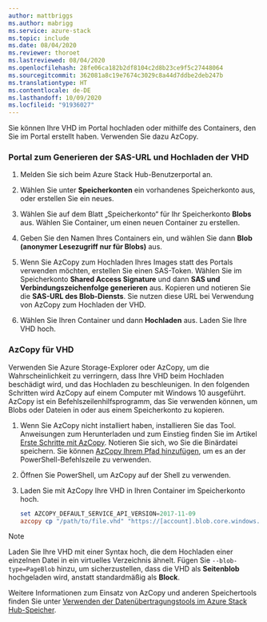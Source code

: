 ```yaml
---
author: mattbriggs
ms.author: mabrigg
ms.service: azure-stack
ms.topic: include
ms.date: 08/04/2020
ms.reviewer: thoroet
ms.lastreviewed: 08/04/2020
ms.openlocfilehash: 28fe06ca182b2df8104c2d8b23ce9f5c27448064
ms.sourcegitcommit: 362081a8c19e7674c3029c8a44d7ddbe2deb247b
ms.translationtype: HT
ms.contentlocale: de-DE
ms.lasthandoff: 10/09/2020
ms.locfileid: "91936027"
---
```

Sie können Ihre VHD im Portal hochladen oder mithilfe des Containers, den Sie im Portal erstellt haben. Verwenden Sie dazu AzCopy.

### <a name="portal-to-generate-sas-url-and-upload-vhd"></a>Portal zum Generieren der SAS-URL und Hochladen der VHD

1. Melden Sie sich beim Azure Stack Hub-Benutzerportal an.

2. Wählen Sie unter **Speicherkonten** ein vorhandenes Speicherkonto aus, oder erstellen Sie ein neues.

3. Wählen Sie auf dem Blatt „Speicherkonto“ für Ihr Speicherkonto **Blobs** aus. Wählen Sie Container, um einen neuen Container zu erstellen.

4. Geben Sie den Namen Ihres Containers ein, und wählen Sie dann **Blob (anonymer Lesezugriff nur für Blobs)** aus.

5. Wenn Sie AzCopy zum Hochladen Ihres Images statt des Portals verwenden möchten, erstellen Sie einen SAS-Token. Wählen Sie im Speicherkonto **Shared Access Signature** und dann **SAS und Verbindungszeichenfolge generieren** aus. Kopieren und notieren Sie die **SAS-URL des Blob-Diensts**. Sie nutzen diese URL bei Verwendung von AzCopy zum Hochladen der VHD.

6. Wählen Sie Ihren Container und dann **Hochladen** aus. Laden Sie Ihre VHD hoch.

### <a name="azcopy-vhd"></a>AzCopy für VHD

Verwenden Sie Azure Storage-Explorer oder AzCopy, um die Wahrscheinlichkeit zu verringern, dass Ihre VHD beim Hochladen beschädigt wird, und das Hochladen zu beschleunigen. In den folgenden Schritten wird AzCopy auf einem Computer mit Windows 10 ausgeführt. AzCopy ist ein Befehlszeilenhilfsprogramm, das Sie verwenden können, um Blobs oder Dateien in oder aus einem Speicherkonto zu kopieren.

1. Wenn Sie AzCopy nicht installiert haben, installieren Sie das Tool. Anweisungen zum Herunterladen und zum Einstieg finden Sie im Artikel [Erste Schritte mit AzCopy](/azure/storage/common/storage-use-azcopy-v10). Notieren Sie sich, wo Sie die Binärdatei speichern. Sie können [AzCopy Ihrem Pfad hinzufügen](https://www.architectryan.com/2018/03/17/add-to-the-path-on-windows-10/), um es an der PowerShell-Befehlszeile zu verwenden.

2. Öffnen Sie PowerShell, um AzCopy auf der Shell zu verwenden.

3. Laden Sie mit AzCopy Ihre VHD in Ihren Container im Speicherkonto hoch.

    ```powershell  
    set AZCOPY_DEFAULT_SERVICE_API_VERSION=2017-11-09
    azcopy cp "/path/to/file.vhd" "https://[account].blob.core.windows.net/[container]/[path/to/blob]?[SAS] --blob-type=PageBlob
    ```

> [!NOTE]  
> Laden Sie Ihre VHD mit einer Syntax hoch, die dem Hochladen einer einzelnen Datei in ein virtuelles Verzeichnis ähnelt. Fügen Sie `--blob-type=PageBlob` hinzu, um sicherzustellen, dass die VHD als **Seitenblob** hochgeladen wird, anstatt standardmäßig als **Block**.

Weitere Informationen zum Einsatz von AzCopy und anderen Speichertools finden Sie unter [Verwenden der Datenübertragungstools im Azure Stack Hub-Speicher](../user/azure-stack-storage-transfer.md).